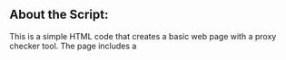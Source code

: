 
<h2>About the Script:</h2>

This is a simple HTML code that creates a basic web page with a proxy checker tool. The page includes a <style> section at the top that defines the styling for the page, including font, padding, and colors.

The page has a <h1> heading at the top that says "Proxy Checker" and a <p> element that provides instructions to the user. The page also includes an <input> element where the user can enter a proxy, and a <button> element that the user can click to check if the proxy is working.

The page also includes a <script> element that defines a checkProxy() function. This function is called when the user clicks the "Check Proxy" button. The function gets the value entered by the user in the <input> element, and then sends an HTTP request to the website http://www.example.com using the specified proxy.

If the proxy is working, the function displays a success message on the page. If the proxy is not working, the function displays an error message instead.

Overall, this code creates a simple web page that allows the user to check if a proxy is working.


![Screenshot](sc.png)

<h2>How to install?</h2>

<code>pip install -r requirements </code>

<h2> How to run?</h2>
<text>Run the main script called <code>proxy checkery.py</code></text>
Type <code>1</code>
Script should run perfectly


<h2>Created By Orel Mizrahi Adani</h2>


Useful Links:

Download Python : https://www.python.org/
Install Pip : https://pypi.org/project/pip/
Instasll Tkinter : https://pypi.org/search/?q=tkinter/

Linkedin : https://www.linkedin.com/in/orelmizrahiadani/
Github : https://github.com/orelmizrahii

